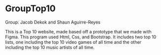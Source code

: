 # GroupTop10
Group: Jacob Dekok and Shaun Aguirre-Reyes

This is a Top 10 website, made based off a prototype that we made with Figma.
This program used Html, Css, and Bootstrap.
It includes two top 10 lists, one including the top 10 video games of all time and the other including the top 10 music artists of all time.
